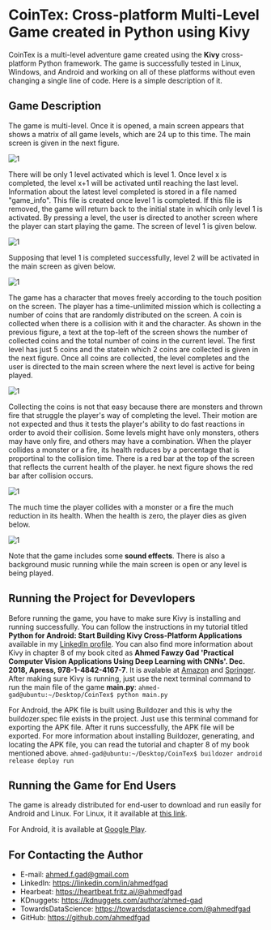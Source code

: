 # CoinTex: Cross-platform Multi-Level Game created in Python using Kivy
CoinTex is a multi-level adventure game created using the **Kivy** cross-platform Python framework. The game is successfully tested in Linux, Windows, and Android and working on all of these platforms without even changing a single line of code. Here is a simple description of it.

## Game Description

The game is multi-level. Once it is opened, a main screen appears that shows a matrix of all game levels, which are 24 up to this time. The main screen is given in the next figure. 

![1](https://user-images.githubusercontent.com/16560492/57524758-14b88080-7329-11e9-809a-09d7bb08204b.jpg)

There will be only 1 level activated which is level 1. Once level x is completed, the level x+1 will be activated until reaching the last level. Information about the latest level completed is stored in a file named "game_info". This file is created once level 1 is completed. If this file is removed, the game will return back to the initial state in whicih only level 1 is activated. By pressing a level, the user is directed to another screen where the player can start playing the game. The screen of level 1 is
given below.

![1](https://user-images.githubusercontent.com/16560492/57524794-36196c80-7329-11e9-9c2d-43e09d08197e.jpg)

Supposing that level 1 is completed successfully, level 2 will be activated in the main screen as given below.

![1](https://user-images.githubusercontent.com/16560492/57525130-323a1a00-732a-11e9-877a-9366c65ac7d2.jpg)

The game has a character that moves freely according to the touch position on the screen. The player has a time-unlimited mission which is collecting a number of coins that are randomly distributed on the screen. A coin is collected when there is a collision with it and the character. As shown in the previous figure, a text at the top-left of the screen shows the number of collected coins and the total number of coins in the current level. The first level has just 5 coins and the statein which 2 coins are collected is given in the next figure. Once all coins are collected, the level completes and the user is directed to the main screen where the next level is active for being played.

![1](https://user-images.githubusercontent.com/16560492/57524900-87296080-7329-11e9-950e-7541501c3008.jpg)

Collecting the coins is not that easy because there are monsters and thrown fire that struggle the player's way of completing the level. Their motion are not expected and thus it tests the player's ability to do fast reactions in order to avoid their collision. Some levels might have only monsters, others may have only fire, and others may have a combination. When the player collides a monster or a fire, its health reduces by a percentage that is proportinal to the collision time. There is a red bar at the top of the screen that reflects the current health of the player. he next figure shows the red bar after collision occurs.

![1](https://user-images.githubusercontent.com/16560492/57525255-804f1d80-732a-11e9-81f3-20c55550cbff.jpg)

The much time the player collides with a monster or a fire the much reduction in its health. When the health is zero, the player dies as given below. 

![1](https://user-images.githubusercontent.com/16560492/57525269-87762b80-732a-11e9-9e26-999e17322452.jpg)

Note that the game includes some **sound effects**. There is also a background music running while the main screen is open or any level is being played.

## Running the Project for Devevlopers
Before running the game, you have to make sure Kivy is installing and running successfully. You can follow the instructions in my tutorial titled **Python for Android: Start Building Kivy Cross-Platform Applications** available in my [LinkedIn profile](https://www.linkedin.com/pulse/python-android-start-building-kivy-cross-platform-applications-gad). You can also find more information about Kivy in chapter 8 of my book cited as **Ahmed Fawzy Gad 'Practical Computer Vision Applications Using Deep Learning with CNNs'. Dec. 2018, Apress, 978-1-4842-4167-7**. It is avalable at [Amazon](https://www.amazon.com/Practical-Computer-Vision-Applications-Learning/dp/1484241665) and [Springer](https://springer.com/us/book/9781484241660).
After making sure Kivy is running, just use the next terminal command to run the main file of the game **main.py**:
`ahmed-gad@ubuntu:~/Desktop/CoinTex$ python main.py`

For Android, the APK file is built using Buildozer and this is why the buildozer.spec file exists in the project. Just use this terminal command for exporting the APK file. After it runs successfully, the APK file will be exported. For more information about installing Buildozer, generating, and locating the APK file, you can read the tutorial and chapter 8 of my book mentioned above.
`ahmed-gad@ubuntu:~/Desktop/CoinTex$ buildozer android release deploy run`

## Running the Game for End Users
The game is already distributed for end-user to download and run easily for Android and Linux. For Linux, it it available at [this link](https://www.linux-apps.com/p/1279788). 

For Android, it is available at [Google Play](https://play.google.com/store/apps/details?id=coin.tex.cointexreactfast).

## For Contacting the Author
* E-mail: ahmed.f.gad@gmail.com
* LinkedIn: https://linkedin.com/in/ahmedfgad
* Hearbeat: https://heartbeat.fritz.ai/@ahmedfgad
* KDnuggets: https://kdnuggets.com/author/ahmed-gad
* TowardsDataScience: https://towardsdatascience.com/@ahmedfgad
* GitHub: https://github.com/ahmedfgad
